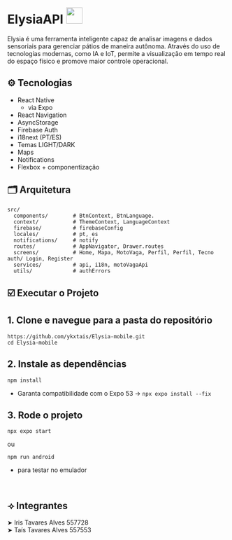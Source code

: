 <h1> ElysiaAPI <img src="https://github.com/user-attachments/assets/bc6d687c-dd26-4bcd-bcbf-71a8a5681bc3" width="37"/> </h1>
 
Elysia é uma ferramenta inteligente capaz de analisar imagens e dados sensoriais para gerenciar pátios de maneira autônoma.
Através do uso de tecnologias modernas, como IA e IoT, permite a visualização em tempo real do espaço físico e promove
maior controle operacional. 
 
## ⚙️ Tecnologias

- React Native
  - via Expo
- React Navigation
- AsyncStorage
- Firebase Auth
- i18next (PT/ES)
- Temas LIGHT/DARK
- Maps
- Notifications
- Flexbox + componentização

## 🗂 Arquitetura
```
src/
  components/        # BtnContext, BtnLanguage.
  context/           # ThemeContext, LanguageContext
  firebase/          # firebaseConfig
  locales/           # pt, es
  notifications/     # notify
  routes/            # AppNavigator, Drawer.routes
  screens/           # Home, Mapa, MotoVaga, Perfil, Perfil, Tecno                  auth/ Login, Register
  services/          # api, i18n, motoVagaApi
  utils/             # authErrors
```
 
## ☑️ Executar o Projeto

## 1. Clone e navegue para a pasta do repositório
```
https://github.com/ykxtais/Elysia-mobile.git
cd Elysia-mobile
```
 
## 2. Instale as dependências
```
npm install
```
- Garanta compatibilidade com o Expo 53 → `npx expo install --fix`

## 3. Rode o projeto
```
npx expo start
```
ou 
```
npm run android
``` 
- para testar no emulador

</br>
 
## ⟢ Integrantes
 
➤ Iris Tavares Alves 557728 </br>
➤ Taís Tavares Alves 557553 </br>
